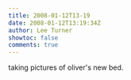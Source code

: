 ```yaml
---
title: 2008-01-12T13-19
date: 2008-01-12T13:19:34Z
author: Lee Turner
showtoc: false
comments: true
---
```


taking pictures of oliver's new bed.

